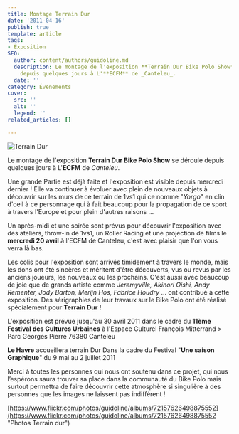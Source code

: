 ```yaml
---
title: Montage Terrain Dur
date: '2011-04-16'
publish: true
template: article
tags:
- Exposition
SEO:
  author: content/authors/guidoline.md
  description: Le montage de l'exposition **Terrain Dur Bike Polo Show** se déroule
    depuis quelques jours à L'**ECFM** de _Canteleu_.
  date: ''
category: Évenements
cover:
  src: ''
  alt: ''
  legend: ''
related_articles: []

---
```

![](/uploads/IMG_6656.jpg "Terrain Dur")

Le montage de l'exposition **Terrain Dur Bike Polo Show** se déroule depuis quelques jours à L'**ECFM** de _Canteleu_.

Une grande Partie est déjà faite et l'exposition est visible depuis mercredi dernier ! Elle va continuer à évoluer avec plein de nouveaux objets à découvrir sur les murs de ce terrain de 1vs1 qui ce nomme "_Yorgo_" en clin d'oeil à ce personnage qui à fait beaucoup pour la propagation de ce sport à travers l'Europe et pour plein d'autres raisons ...

Un après-midi et une soirée sont prévus pour découvrir l'exposition avec des ateliers, throw-in de 1vs1, un Roller Racing et une projection de films le **mercredi 20 avril** à l'ECFM de Canteleu, c'est avec plaisir que l'on vous verra là bas.

Les colis pour l'exposition sont arrivés timidement à travers le monde, mais les dons ont été sincères et méritent d'être découverts, vus ou revus par les anciens joueurs, les nouveaux ou les prochains. C'est aussi avec beaucoup de joie que de grands artiste comme _Jeremyville, Akinori Oishi, Andy Rementer, Jody Barton, Merijn Hos, Fabrice Houdry_ ... ont contribué à cette exposition. Des sérigraphies de leur travaux sur le Bike Polo ont été réalisé spécialement pour **Terrain Dur** !

L'exposition est prévue jusqu'au 30 avril 2011 dans le cadre du **11ème Festival des Cultures Urbaines** à l'Espace Culturel François Mitterrand > Parc Georges Pierre 76380 Canteleu

**Le Havre** accueillera terrain Dur Dans la cadre du Festival "**Une saison Graphique**" du 9 mai au 2 juillet 2011

Merci à toutes les personnes qui nous ont soutenu dans ce projet, qui nous l’espérons saura trouver sa place dans la communauté du Bike Polo mais surtout permettra de faire découvrir cette atmosphère si singulière à des personnes que les images ne laissent pas indifférent !

[https://www.flickr.com/photos/guidoline/albums/72157626498875552](https://www.flickr.com/photos/guidoline/albums/72157626498875552 "Photos Terrain dur")
